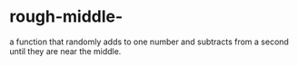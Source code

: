 # rough-middle-
a function that randomly adds to one number and subtracts from a second until they are near the middle.
